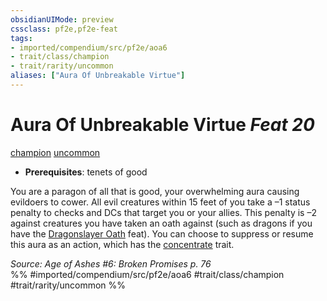 ```yaml
---
obsidianUIMode: preview
cssclass: pf2e,pf2e-feat
tags:
- imported/compendium/src/pf2e/aoa6
- trait/class/champion
- trait/rarity/uncommon
aliases: ["Aura Of Unbreakable Virtue"]
---
```

# Aura Of Unbreakable Virtue  *Feat 20*  
[champion](rules/traits/champion.md)  [uncommon](uncommon.md)  

- **Prerequisites**: tenets of good

You are a paragon of all that is good, your overwhelming aura causing evildoers to cower. All evil creatures within 15 feet of you take a –1 status penalty to checks and DCs that target you or your allies. This penalty is –2 against creatures you have taken an oath against (such as dragons if you have the [Dragonslayer Oath](dragonslayer-oath.md) feat). You can choose to suppress or resume this aura as an action, which has the [concentrate](concentrate.md) trait.

*Source: Age of Ashes #6: Broken Promises p. 76*  
%% #imported/compendium/src/pf2e/aoa6 #trait/class/champion #trait/rarity/uncommon %%